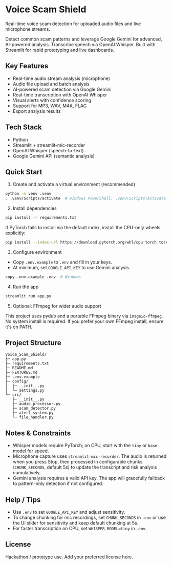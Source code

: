 # Voice Scam Shield

Real-time voice scam detection for uploaded audio files and live microphone streams.

Detect common scam patterns and leverage Google Gemini for advanced, AI-powered analysis. Transcribe speech via OpenAI Whisper. Built with Streamlit for rapid prototyping and live dashboards.

## Key Features
- Real-time audio stream analysis (microphone)
- Audio file upload and batch analysis
- AI-powered scam detection via Google Gemini
- Real-time transcription with OpenAI Whisper
- Visual alerts with confidence scoring
- Support for MP3, WAV, M4A, FLAC
- Export analysis results

## Tech Stack
- Python
- Streamlit + streamlit-mic-recorder
- OpenAI Whisper (speech-to-text)
- Google Gemini API (semantic analysis)

## Quick Start

1) Create and activate a virtual environment (recommended)

```bash
python -m venv .venv
. .venv/Scripts/activate  # Windows PowerShell: .venv\Scripts\Activate.ps1
```

2) Install dependencies

```bash
pip install -r requirements.txt
```

If PyTorch fails to install via the default index, install the CPU-only wheels explicitly:

```bash
pip install --index-url https://download.pytorch.org/whl/cpu torch torchvision torchaudio
```

3) Configure environment

- Copy `.env.example` to `.env` and fill in your keys.
- At minimum, set `GOOGLE_API_KEY` to use Gemini analysis.

```bash
copy .env.example .env  # Windows
```

4) Run the app

```bash
streamlit run app.py
```

5) Optional: FFmpeg for wider audio support

This project uses pydub and a portable FFmpeg binary via `imageio-ffmpeg`. No system install is required. If you prefer your own FFmpeg install, ensure it's on PATH.

## Project Structure

```
Voice_Scam_Shield/
├─ app.py
├─ requirements.txt
├─ README.md
├─ FEATURES.md
├─ .env.example
├─ config/
│  ├─ __init__.py
│  └─ settings.py
└─ src/
   ├─ __init__.py
   ├─ audio_processor.py
   ├─ scam_detector.py
   ├─ alert_system.py
   └─ file_handler.py
```

## Notes & Constraints
- Whisper models require PyTorch; on CPU, start with the `tiny` or `base` model for speed.
- Microphone capture uses `streamlit-mic-recorder`. The audio is returned when you press Stop, then processed in configurable chunks (`CHUNK_SECONDS`, default 5s) to update the transcript and risk analysis cumulatively.
- Gemini analysis requires a valid API key. The app will gracefully fallback to pattern-only detection if not configured.

## Help / Tips
- Use `.env` to set `GOOGLE_API_KEY` and adjust sensitivity.
- To change chunking for mic recordings, set `CHUNK_SECONDS` in `.env` or use the UI slider for sensitivity and keep default chunking at 5s.
- For faster transcription on CPU, set `WHISPER_MODEL=tiny` in `.env`.

## License
Hackathon / prototype use. Add your preferred license here.
